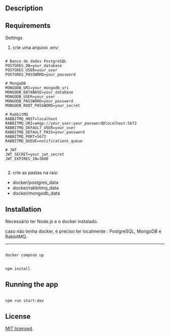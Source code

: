 ## Description


## Requirements

Settings

1. crie uma arquivo .env: 

```dotenv

# Banco de dados PostgreSQL
POSTGRES_DB=your_database
POSTGRES_USER=your_user
POSTGRES_PASSWORD=your_password

# MongoDB
MONGODB_URI=your_mongodb_uri
MONGODB_DATABASE=your_database
MONGODB_USER=your_user
MONGODB_PASSWORD=your_password
MONGODB_ROOT_PASSWORD=your_secret

# RabbitMQ
RABBITMQ_HOST=localhost
RABBITMQ_URI=amqp://your_user:your_password@localhost:5672
RABBITMQ_DEFAULT_USER=your_user
RABBITMQ_DEFAULT_PASS=your_password
RABBITMQ_PORT=5672
RABBITMQ_QUEUE=notifications_queue

# JWT
JWT_SECRET=your_jwt_secret
JWT_EXPIRES_IN=3600


```
2. crie as pastas na raiz:
- docker/postgres_data
- docker/rabbitmq_data
- docker/mongodb_data


## Installation

Necessário ter Node.js e o docker instalado.

caso não tenha docker, é preciso ter localmente : PostgreSQL, MongoDB  e RabbitMQ.

---

```bash

docker compose up

```

```bash

npm install

```

Running the app
---

```bash

npm run start:dev

```

## License

[MIT licensed](LICENSE).




